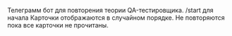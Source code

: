 Телеграмм бот для повторения теории QA-тестировщика.
/start для начала
Карточки отображаются в случайном порядке. Не повторяются пока все карточки не прочитаны.
